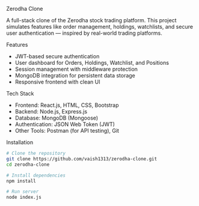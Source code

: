 Zerodha Clone

A full-stack clone of the Zerodha stock trading platform. This project simulates features like order management, holdings, watchlists, and secure user authentication — inspired by real-world trading platforms.

 Features

-  JWT-based secure authentication
-  User dashboard for Orders, Holdings, Watchlist, and Positions
-  Session management with middleware protection
-  MongoDB integration for persistent data storage
-  Responsive frontend with clean UI 

 Tech Stack

- Frontend: React.js, HTML, CSS, Bootstrap
- Backend: Node.js, Express.js
- Database: MongoDB (Mongoose)
- Authentication: JSON Web Token (JWT)
- Other Tools: Postman (for API testing), Git
 
 Installation

```bash
# Clone the repository
git clone https://github.com/vaish1313/zerodha-clone.git
cd zerodha-clone

# Install dependencies
npm install

# Run server
node index.js

